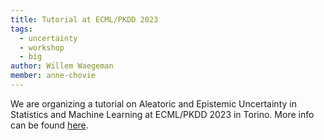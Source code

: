 ```yaml
---
title: Tutorial at ECML/PKDD 2023
tags:
  - uncertainty
  - workshop
  - big
author: Willem Waegeman
member: anne-chovie
---
```


We are organizing a tutorial on Aleatoric and Epistemic Uncertainty in Statistics and Machine Learning at ECML/PKDD 2023 in Torino. More info can be found [here](https://sites.google.com/view/aeustatml-tutorial).
